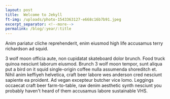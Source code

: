 ```yaml
---
layout: post
title:  Welcome to Jekyll
ft-img: /uploads/photo-1543363127-e668c16b7b91.jpeg
excerpt_separator: <!--more-->
permalink: /blog/:year/:title
---
```

Anim pariatur cliche reprehenderit, enim eiusmod high life accusamus terry richardson ad squid. 

<!--more-->

3 wolf moon officia aute, non cupidatat skateboard dolor brunch. Food truck quinoa nesciunt laborum eiusmod. Brunch 3 wolf moon tempor, sunt aliqua put a bird on it squid single-origin coffee nulla assumenda shoreditch et. Nihil anim keffiyeh helvetica, craft beer labore wes anderson cred nesciunt sapiente ea proident. Ad vegan excepteur butcher vice lomo. Leggings occaecat craft beer farm-to-table, raw denim aesthetic synth nesciunt you probably haven't heard of them accusamus labore sustainable VHS.
